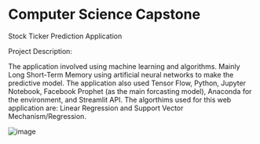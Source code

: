 # Computer Science Capstone
 Stock Ticker Prediction Application

Project Description:

The application involved using machine learning and algorithms. Mainly Long Short-Term Memory using artificial neural networks to make the predictive model.
The application also used Tensor Flow, Python, Jupyter Notebook, Facebook Prophet (as the main forcasting model), Anaconda for the environment, and Streamlit API. 
The algorthims used for this web application are: Linear Regression and Support Vector Mechanism/Regression.

![image](https://user-images.githubusercontent.com/84547210/151917702-ec90f9c7-f21b-486b-9960-74b60d303df1.png)
